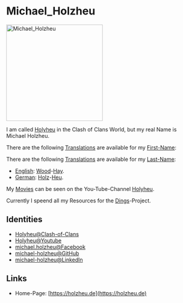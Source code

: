 # Michael_Holzheu

<img src="400000028.jpg" alt="Michael_Holzheu" style="width:256px; height: 256px;"/>

I am called [Holyheu](4.md) in the Clash of Clans World, but my real Name is Michael Holzheu.

There are the following [Translations](60126.md) are available for my [First-Name](180000009.md):

There are the following [Translations](60126.md) are available for my [Last-Name](180000009.md):

- [English](600006.md): [Wood](91000002.md)-[Hay](91000003.md).
- [German](140000025.md): [Holz](91000002.md)-[Heu](91000003.md).

My [Movies](700018.md) can be seen on the You-Tube-Channel [Holyheu](190000002.md).

Currently I speend all my Resources for the [Dings](300000006.md)-Project.

## Identities

- [Holyheu@Clash-of-Clans](4.md)
- [Holyheu@Youtube](190000002.md)
- [michael.holzheu@Facebook](1971099004.md)
- [michael-holzheu@GitHub](1971099003.md)
- [michael-holzheu@LinkedIn](1971099002.md)

## Links

- Home-Page: [https://holzheu.de](https://holzheu.de)
